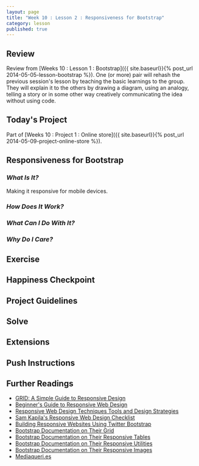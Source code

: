 ```yaml
---
layout: page
title: "Week 10 : Lesson 2 : Responsiveness for Bootstrap"
category: lesson
published: true
---
```


## Review

Review from [Weeks 10 : Lesson 1 : Bootstrap]({{ site.baseurl}}{% post_url 2014-05-05-lesson-bootstrap %}).  One (or more) pair will rehash the previous session's lesson by teaching the basic learnings to the group.  They will explain it to the others by drawing a diagram, using an analogy, telling a story or in some other way creatively communicating the idea without using code.

## Today's Project

Part of [Weeks 10 : Project 1 : Online store]({{ site.baseurl}}{% post_url 2014-05-09-project-online-store %}).

## Responsiveness for Bootstrap

### _What Is It?_

Making it responsive for mobile devices.

### _How Does It Work?_

### _What Can I Do With It?_

### _Why Do I Care?_

## Exercise

## Happiness Checkpoint

## Project Guidelines

## Solve

## Extensions

## Push Instructions

## Further Readings

* [GRID: A Simple Guide to Responsive Design](http://www.adamkaplan.me/grid/)
* [Beginner's Guide to Responsive Web Design](http://blog.teamtreehouse.com/beginners-guide-to-responsive-web-design)
* [Responsive Web Design Techniques Tools and Design Strategies](http://mobile.smashingmagazine.com/2011/07/22/responsive-web-design-techniques-tools-and-design-strategies/)
* [Sam Kapila's Responsive Web Design Checklist](http://www.samkapila.com/rwd/)
* [Building Responsive Websites Using Twitter Bootstrap](http://www.sitepoint.com/building-responsive-websites-using-twitter-bootstrap/)
* [Bootstrap Documentation on Their Grid](http://getbootstrap.com/css/#grid)
* [Bootstrap Documentation on Their Responsive Tables](http://getbootstrap.com/css/#tables-responsive)
* [Bootstrap Documentation on Their Responsive Utilities](http://getbootstrap.com/css/#responsive-utilities)
* [Bootstrap Documentation on Their Responsive Images](http://getbootstrap.com/css/#overview-responsive-images)
* [Mediaqueri.es](http://mediaqueri.es/)

